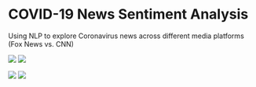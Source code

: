# COVID-19 News Sentiment Analysis
Using NLP to explore Coronavirus news across different media platforms (Fox News vs. CNN)

![](/images/fox_positive_bar.png)
![](/images/fox_negative_bar.png)

![](/images/cnn_positive_bar.png)
![](/images/cnn_negative_bar.png)
